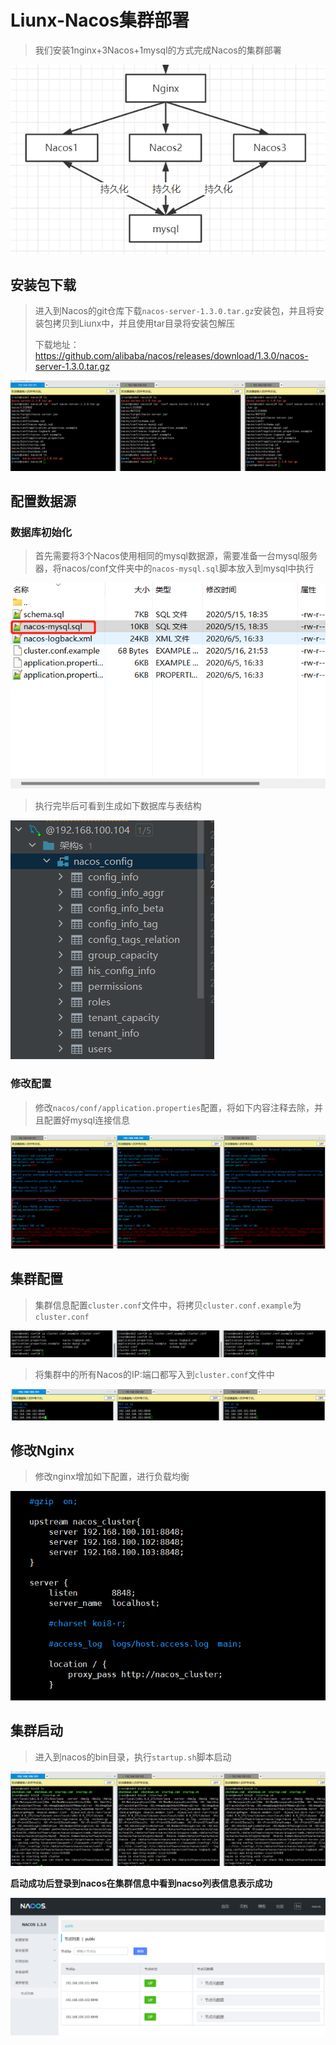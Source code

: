 # Liunx-Nacos集群部署

> 我们安装1nginx+3Nacos+1mysql的方式完成Nacos的集群部署

![image-20220123220533395](./images/image-20220123220533395.png)

## 安装包下载

> 进入到Nacos的git仓库下载`nacos-server-1.3.0.tar.gz`安装包，并且将安装包拷贝到Liunx中，并且使用tar目录将安装包解压
>
> 下载地址：https://github.com/alibaba/nacos/releases/download/1.3.0/nacos-server-1.3.0.tar.gz

![image-20220123225919742](./images/image-20220123225919742.png)

## 配置数据源

### 数据库初始化

> 首先需要将3个Nacos使用相同的mysql数据源，需要准备一台mysql服务器，将nacos/conf文件夹中的`nacos-mysql.sql`脚本放入到mysql中执行

![image-20220123230656807](./images/image-20220123230656807.png)

> 执行完毕后可看到生成如下数据库与表结构

![image-20220123230605385](./images/image-20220123230605385.png)

### 修改配置

> 修改`nacos/conf/application.properties`配置，将如下内容注释去除，并且配置好mysql连接信息

![image-20220123233435338](./images/image-20220123233435338.png)

## 集群配置

> 集群信息配置`cluster.conf`文件中，将拷贝`cluster.conf.example`为`cluster.conf`

![image-20220123231742442](./images/image-20220123231742442.png)

> 将集群中的所有Nacos的IP:端口都写入到`cluster.conf`文件中

![image-20220123232005767](./images/image-20220123232005767.png)

## 修改Nginx

> 修改nginx增加如下配置，进行负载均衡

![image-20220123235255018](./images/image-20220123235255018.png)

## 集群启动

> 进入到nacos的bin目录，执行`startup.sh`脚本启动

![image-20220123232419009](./images/image-20220123232419009.png)

**启动成功后登录到nacos在集群信息中看到nacso列表信息表示成功**

![image-20220124002111598](./images/image-20220124002111598.png)
